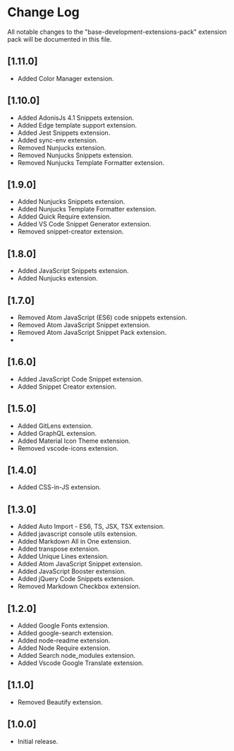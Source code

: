 # Change Log

All notable changes to the "base-development-extensions-pack" extension pack will be documented in this file.

## [1.11.0]

- Added Color Manager extension.

## [1.10.0]

- Added AdonisJs 4.1 Snippets extension.
- Added Edge template support extension.
- Added Jest Snippets extension.
- Added sync-env extension.
- Removed Nunjucks extension.
- Removed Nunjucks Snippets extension.
- Removed Nunjucks Template Formatter extension.

## [1.9.0]

- Added Nunjucks Snippets extension.
- Added Nunjucks Template Formatter extension.
- Added Quick Require extension.
- Added VS Code Snippet Generator extension.
- Removed snippet-creator extension.

## [1.8.0]

- Added JavaScript Snippets extension.
- Added Nunjucks extension.

## [1.7.0]

- Removed Atom JavaScript (ES6) code snippets extension.
- Removed Atom JavaScript Snippet extension.
- Removed Atom JavaScript Snippet Pack extension.
-

## [1.6.0]

- Added JavaScript Code Snippet extension.
- Added Snippet Creator extension.

## [1.5.0]

- Added GitLens extension.
- Added GraphQL extension.
- Added Material Icon Theme extension.
- Removed vscode-icons extension.

## [1.4.0]

- Added CSS-in-JS extension.

## [1.3.0]

- Added Auto Import - ES6, TS, JSX, TSX extension.
- Added javascript console utils extension.
- Added Markdown All in One extension.
- Added transpose extension.
- Added Unique Lines extension.
- Added Atom JavaScript Snippet extension.
- Added JavaScript Booster extension.
- Added jQuery Code Snippets extension.
- Removed Markdown Checkbox extension.

## [1.2.0]

- Added Google Fonts extension.
- Added google-search extension.
- Added node-readme extension.
- Added Node Require extension.
- Added Search node_modules extension.
- Added Vscode Google Translate extension.

## [1.1.0]

- Removed Beautify extension.

## [1.0.0]

- Initial release.
